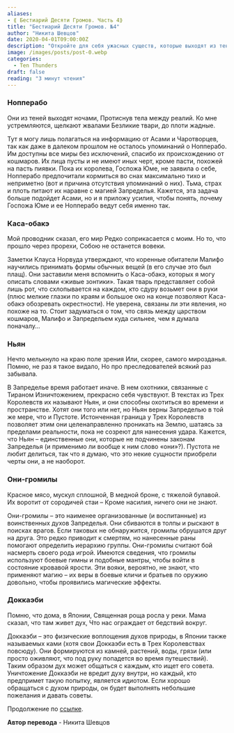 ```yaml
---
aliases: 
- ⟪ Бестиарий Десяти Громов. Часть 4⟫
title: "Бестиарий Десяти Громов. №4"
author: "Никита Шевцов"
date: 2020-04-01T09:00:00Z
description: "Откройте для себя ужасных существ, которые выходят из тени ночью, питаясь плотью и магией. Нопперабо, безликий и безжалостный, бродит между реальностями и наслаждается мечтами. Узнайте больше о них глазами Асами и Чародеев в этой мрачной истории от Малифо."
image: /images/posts/post-0.webp
categories:
  - Ten Thunders
draft: false
reading: "3 минут чтения"
---
```


### Нопперабо

Они из теней выходят ночами,
Протиснув тела между реалий.
Ко мне устремляются, щелкают жвалами
Безликие твари, до плоти жадные.

Тут я могу лишь полагаться на информацию от Асами и Чаротворцев, так как даже в далеком прошлом не осталось упоминаний о Нопперабо. Им доступны все миры без исключений, спасибо их происхождению от кошмаров. Их лица пусты и не имеют иных черт, кроме пасти, похожей на пасть пиявки. Пока их королева, Госпожа Юме, не заявила о себе, Нопперабо предпочитали кормиться во снах максимально тихо и неприметно (вот и причина отсутствия упоминаний о них). Тьма, страх и плоть питают их наравне с магией Запределья. Кажется, эта задача больше подойдет Асами, но и я приложу усилия, чтобы понять, почему Госпожа Юме и ее Нопперабо ведут себя именно так.

### Каса-обакэ

Мой проводник сказал, его мир
Редко соприкасается с моим.
Но то, что прошло через прорехи,
Собою не останется вовеки.

Заметки Клауса Норвуда утверждают, что коренные обитатели Малифо научились принимать формы обычных вещей (в его случае это был плащ). Они заставили меня вспомнить о Каса-обакэ, которых я могу описать словами «живые зонтики». Такая тварь представляет собой лишь рот, что схлопывается на каждом, кто сдуру возьмет они в руки (плюс мелкие глазки по краям и большое око на конце позволяют Каса-обакэ обозревать окрестности). Не уверена, связаны ли эти явления, но похоже на то. Стоит задуматься о том, что связь между царством кошмаров, Малифо и Запредельем куда сильнее, чем я думала поначалу…

### Ньян

Нечто мелькнуло на краю поле зрения
Или, скорее, самого мирозданья.
Помню, не раз я такое видало,
Но про преследователей всякий раз забывала.

В Запределье время работает иначе. В нем охотники, связанные с Тираном Изничтожением, прекрасно себя чувствуют. В текстах из Трех Королевств их называют Ньян, и они способны охотиться во времени и пространстве. Хотят они того или нет, но Ньян верны Запределью в той же мере, что и Пустоте. Истонченная граница у Трех Королевств позволяет этим они целенаправленно проникать на Землю, шатаясь за пределами реальности, пока не созреют для нанесения удара. Кажется, что Ньян – единственные они, которые не подчинены законам Запределья (и применимо ли вообще к ним слово «они»?). Пустота не любит делиться, так что я думаю, что это некие сущности приобрели черты они, а не наоборот.

### Они-громилы

Красное мясо, мускул сплошной,
В медной броне, с тяжелой булавой.
Их воротит от сородичей стаи –
Кроме насилия, ничего они не знают.

Они-громилы – это наименее организованные (и воспитанные) из воинственных духов Запределья. Они сбиваются в толпы и рыскают в поисках врагов. Если таковых не обнаружится, громилы обрушатся друг на друга. Это редко приводит к смертям, но нанесенные раны помогают определить иерархию группы. Они-громилы считают бой насмерть своего рода игрой. Имеются сведения, что громилы используют боевые гимны и подобные мантры, чтобы войти в состояние кровавой ярости. Эти вояки, вероятно, не знают, что применяют магию – их веры в боевые кличи и братьев по оружию довольно, чтобы проявились магические эффекты.

### Доккаэби

Помню, что дома, в Японии,
Священная роща росла у реки.
Мама сказал, что там живет дух,
Что нас ограждает от бедствий вокруг.

Доккаэби – это физические воплощения духов природы, в Японии также называемых ками (хотя свои Доккаэби есть в Трех Королевствах повсюду). Они формируются из камней, растений, воды, грязи (или просто оживляют, что под руку попадется во время путешествий). Таким образом дух может общаться с каждым, кто ищет его совета. Уничтожение Доккаэби не вредит духу внутри, но каждый, кто предпримет такую попытку, является идиотом. Если хорошо обращаться с духом природы, он будет выполнять небольшие пожелания и давать советы.


Продолжение по [ссылке](http://malifaux.vercel.app/posts/post-126).


**Автор перевода** - Никита Шевцов